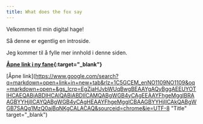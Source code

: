 ```yaml
---
title: What does the fox say
---
```

Velkommen til min digital hage! 

Så denne er egentlig en introside. 

Jeg kommer til å fylle mer innhold i denne siden. 

**[Åpne link i ny fane](https://www.google.com/search?q=markdown+open+link+in+new+tab&rlz=1C5GCEM_enNO1109NO1109&oq=markdown+open+&gs_lcrp=EgZjaHJvbWUqBwgBEAAYgAQyBggAEEUYOTIHCAEQABiABDIHCAIQABiABDIICAMQABgWGB4yCAgEEAAYFhgeMggIBRAAGBYYHjIICAYQABgWGB4yCAgHEAAYFhgeMggICBAAGBYYHjIICAkQABgWGB7SAQg1MzQ0ajBqNKgCALACAQ&sourceid=chrome&ie=UTF-8){:target="_blank"}**

[Åpne link](https://www.google.com/search?q=markdown+open+link+in+new+tab&rlz=1C5GCEM_enNO1109NO1109&oq=markdown+open+&gs_lcrp=EgZjaHJvbWUqBwgBEAAYgAQyBggAEEUYOTIHCAEQABiABDIHCAIQABiABDIICAMQABgWGB4yCAgEEAAYFhgeMggIBRAAGBYYHjIICAYQABgWGB4yCAgHEAAYFhgeMggICBAAGBYYHjIICAkQABgWGB7SAQg1MzQ0ajBqNKgCALACAQ&sourceid=chrome&ie=UTF-8 "Title" target="_blank")


